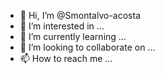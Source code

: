 - 👋 Hi, I’m @Smontalvo-acosta
- 👀 I’m interested in ...
- 🌱 I’m currently learning ...
- 💞️ I’m looking to collaborate on ...
- 📫 How to reach me ...

<!---
Smontalvo-acosta/Smontalvo-acosta is a ✨ special ✨ repository because its `README.md` (this file) appears on your GitHub profile.
You can click the Preview link to take a look at your changes.
--->
